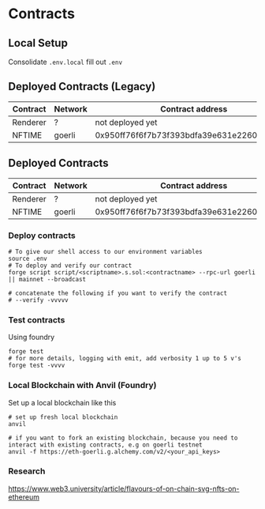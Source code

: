 # Contracts

## Local Setup

Consolidate ```.env.local``` fill out ```.env```

## Deployed Contracts (Legacy)

| Contract      | Network | Contract address |
| ------------- | ------- | ---------------- |
| Renderer    | ?       | not deployed yet |
| NFTIME | goerli      | 0x950ff76f6f7b73f393bdfa39e631e226007740db |

## Deployed Contracts

| Contract      | Network | Contract address |
| ------------- | ------- | ---------------- |
| Renderer    | ?       | not deployed yet |
| NFTIME | goerli      | 0x950ff76f6f7b73f393bdfa39e631e226007740db |

### Deploy contracts

```shell
# To give our shell access to our environment variables
source .env
# To deploy and verify our contract
forge script script/<scriptname>.s.sol:<contractname> --rpc-url goerli || mainnet --broadcast

# concatenate the following if you want to verify the contract
# --verify -vvvvv

```

### Test contracts

Using foundry

```shell
forge test
# for more details, logging with emit, add verbosity 1 up to 5 v's
forge test -vvvv
```

### Local Blockchain with Anvil (Foundry)

Set up a local blockchain like this

```shell
# set up fresh local blockchain
anvil

# if you want to fork an existing blockchain, because you need to interact with existing contracts, e.g on goerli testnet
anvil -f https://eth-goerli.g.alchemy.com/v2/<your_api_keys>
```

### Research
https://www.web3.university/article/flavours-of-on-chain-svg-nfts-on-ethereum
